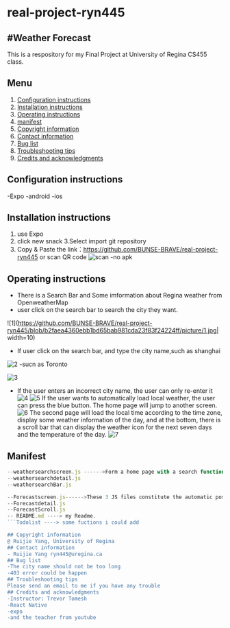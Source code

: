 # real-project-ryn445
#Weather Forecast
---

This is a respository for my Final Project at University of Regina CS455 class.





## Menu

1. [Configuration instructions](#Configuration-instructions)
2. [Installation instructions](#Installation-instructions)
3. [Operating instructions](#Operating-instructions)
4. [manifest](#manifest)
5. [Copyright information](#Copyright-information)
6. [Contact information](#Contact-information)
7. [Bug list](#Bug-list)
8. [Troubleshooting tips](#Troubleshooting-tips)
9. [Credits and acknowledgments](#Credits-and-acknowledgments)


## Configuration instructions
-Expo 
-android 
-ios
## Installation instructions
1. use Expo
2. click new snack 
3.Select import git repository 
4. Copy & Paste the link：https://github.com/BUNSE-BRAVE/real-project-ryn445
or
scan QR code
![scan](picture/scan.png)
-no apk
## Operating instructions
- There is a Search Bar and Some imformation about Regina weather from OpenweatherMap
- user click on the search bar to search the city they want.

![1](https://github.com/BUNSE-BRAVE/real-project-ryn445/blob/b2faea4360ebb1bd65bab981cda23f83f24224ff/picture/1.jpg| width=10)

- If user click on the search bar, and type the city name,such as shanghai

![2](picture/2.jpg)
-sucn as Toronto

![3](picture/3.jpg)
- If the user enters an incorrect city name, the user can only re-enter it
![4](picture/4.jpg)
![5](picture/5.jpg)
If the user wants to automatically load local weather, the user can press the blue button. The home page will jump to another screen.
![6](picture/6.png)
The second page will load the local time according to the time zone, display some weather information of the day, and at the bottom, there is a scroll bar that can display the weather icon for the next seven days and the temperature of the day.
![7](picture/7.png)
## Manifest

```App.js ------>Home Navigation
--weathersearchscreen.js ------>Form a home page with a search function and display the results
--weathersearchdetail.js
--weathersearchBar.js

--Forecastscreen.js------>These 3 JS files constitute the automatic positioning location and display the weather forecast page for the next seven days.
--Forecastdetail.js
--ForecastScroll.js
-- README.md ----> my Readme.
```Todolist ----> some fuctions i could add

## Copyright information
@ Ruijie Yang, University of Regina
## Contact information
- Ruijie Yang ryn445@uregina.ca
## Bug list
-The city name should not be too long
-403 error could be happen
## Troubleshooting tips
Please send an email to me if you have any trouble
## Credits and acknowledgments
-Instructor: Trevor Tomesh
-React Native
-expo
-and the teacher from youtube
